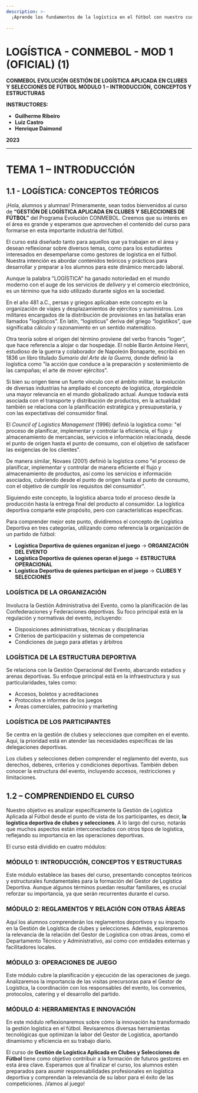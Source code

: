 ```yaml
---
description: >-
  ¡Aprende los fundamentos de la logística en el fútbol con nuestro curso! Domina los conceptos y estructuras clave para una gestión eficaz en clubes y selecciones. ¡Descubre más!
  
---
```

# LOGÍSTICA - CONMEBOL - MOD 1 (OFICIAL) (1)

**CONMEBOL EVOLUCIÓN**
**GESTIÓN DE LOGÍSTICA APLICADA EN CLUBES Y SELECCIONES DE FÚTBOL**
**MÓDULO 1 – INTRODUCCIÓN,**
**CONCEPTOS Y ESTRUCTURAS**

**INSTRUCTORES:**
- **Guilherme Ribeiro**
- **Luiz Castro**
- **Henrique Daimond**

**2023**

---

# **TEMA 1 – INTRODUCCIÓN**

## 1.1 - LOGÍSTICA: CONCEPTOS TEÓRICOS

¡Hola, alumnos y alumnas! Primeramente, sean todos bienvenidos al curso de **“GESTIÓN DE LOGÍSTICA APLICADA EN CLUBES Y SELECCIONES DE FÚTBOL”** del Programa Evolución CONMEBOL. Creemos que su interés en el área es grande y esperamos que aprovechen el contenido del curso para formarse en esta importante industria del fútbol.

El curso está diseñado tanto para aquellos que ya trabajan en el área y desean reflexionar sobre diversos temas, como para los estudiantes interesados en desempeñarse como gestores de logística en el fútbol. Nuestra intención es abordar contenidos teóricos y prácticos para desarrollar y preparar a los alumnos para este dinámico mercado laboral.

Aunque la palabra "LOGÍSTICA" ha ganado notoriedad en el mundo moderno con el auge de los servicios de *delivery* y el comercio electrónico, es un término que ha sido utilizado durante siglos en la sociedad.

En el año 481 a.C., persas y griegos aplicaban este concepto en la organización de viajes y desplazamientos de ejércitos y suministros. Los militares encargados de la distribución de provisiones en las batallas eran llamados "logísticos". En latín, “logisticus” deriva del griego “logistikos”, que significaba cálculo y razonamiento en un sentido matemático.

Otra teoría sobre el origen del término proviene del verbo francés “loger”, que hace referencia a alojar o dar hospedaje. El noble Barón Antoine Henri, estudioso de la guerra y colaborador de Napoleón Bonaparte, escribió en 1836 un libro titulado *Sumario del Arte de la Guerra*, donde definió la logística como "la acción que conduce a la preparación y sostenimiento de las campañas; el arte de mover ejércitos".

Si bien su origen tiene un fuerte vínculo con el ámbito militar, la evolución de diversas industrias ha ampliado el concepto de logística, otorgándole una mayor relevancia en el mundo globalizado actual. Aunque todavía está asociada con el transporte y distribución de productos, en la actualidad también se relaciona con la planificación estratégica y presupuestaria, y con las expectativas del consumidor final.

El *Council of Logistics Management* (1996) definió la logística como: "el proceso de planificar, implementar y controlar la eficiencia, el flujo y almacenamiento de mercancías, servicios e información relacionada, desde el punto de origen hasta el punto de consumo, con el objetivo de satisfacer las exigencias de los clientes".

De manera similar, Novaes (2001) definió la logística como "el proceso de planificar, implementar y controlar de manera eficiente el flujo y almacenamiento de productos, así como los servicios e información asociados, cubriendo desde el punto de origen hasta el punto de consumo, con el objetivo de cumplir los requisitos del consumidor".

Siguiendo este concepto, la logística abarca todo el proceso desde la producción hasta la entrega final del producto al consumidor. La logística deportiva comparte este propósito, pero con características específicas.

Para comprender mejor este punto, dividiremos el concepto de Logística Deportiva en tres categorías, utilizando como referencia la organización de un partido de fútbol:

- **Logística Deportiva de quienes organizan el juego** → **ORGANIZACIÓN DEL EVENTO**
- **Logística Deportiva de quienes operan el juego** → **ESTRUCTURA OPERACIONAL**
- **Logística Deportiva de quienes participan en el juego** → **CLUBES Y SELECCIONES**

### **LOGÍSTICA DE LA ORGANIZACIÓN**
Involucra la Gestión Administrativa del Evento, como la planificación de las Confederaciones y Federaciones deportivas. Su foco principal está en la regulación y normativas del evento, incluyendo:

- Disposiciones administrativas, técnicas y disciplinarias
- Criterios de participación y sistemas de competencia
- Condiciones de juego para atletas y árbitros

### **LOGÍSTICA DE LA ESTRUCTURA DEPORTIVA**
Se relaciona con la Gestión Operacional del Evento, abarcando estadios y arenas deportivas. Su enfoque principal está en la infraestructura y sus particularidades, tales como:

- Accesos, boletos y acreditaciones
- Protocolos e informes de los juegos
- Áreas comerciales, patrocinio y marketing

### **LOGÍSTICA DE LOS PARTICIPANTES**
Se centra en la gestión de clubes y selecciones que compiten en el evento. Aquí, la prioridad está en atender las necesidades específicas de las delegaciones deportivas.

Los clubes y selecciones deben comprender el reglamento del evento, sus derechos, deberes, criterios y condiciones deportivas. También deben conocer la estructura del evento, incluyendo accesos, restricciones y limitaciones.

## 1.2 – COMPRENDIENDO EL CURSO

Nuestro objetivo es analizar específicamente la Gestión de Logística Aplicada al Fútbol desde el punto de vista de los participantes, es decir, **la logística deportiva de clubes y selecciones**. A lo largo del curso, notarás que muchos aspectos están interconectados con otros tipos de logística, reflejando su importancia en las operaciones deportivas.

El curso está dividido en cuatro módulos:

### **MÓDULO 1: INTRODUCCIÓN, CONCEPTOS Y ESTRUCTURAS**

Este módulo establece las bases del curso, presentando conceptos teóricos y estructurales fundamentales para la formación del Gestor de Logística Deportiva. Aunque algunos términos puedan resultar familiares, es crucial reforzar su importancia, ya que serán recurrentes durante el curso.

### **MÓDULO 2: REGLAMENTOS Y RELACIÓN CON OTRAS ÁREAS**

Aquí los alumnos comprenderán los reglamentos deportivos y su impacto en la Gestión de Logística de clubes y selecciones. Además, exploraremos la relevancia de la relación del Gestor de Logística con otras áreas, como el Departamento Técnico y Administrativo, así como con entidades externas y facilitadores locales.

### **MÓDULO 3: OPERACIONES DE JUEGO**

Este módulo cubre la planificación y ejecución de las operaciones de juego. Analizaremos la importancia de las visitas precursoras para el Gestor de Logística, la coordinación con los responsables del evento, los convenios, protocolos, catering y el desarrollo del partido.

### **MÓDULO 4: HERRAMIENTAS E INNOVACIÓN**

En este módulo reflexionaremos sobre cómo la innovación ha transformado la gestión logística en el fútbol. Revisaremos diversas herramientas tecnológicas que optimizan la labor del Gestor de Logística, aportando dinamismo y eficiencia en su trabajo diario.

El curso de **Gestión de Logística Aplicada en Clubes y Selecciones de Fútbol** tiene como objetivo contribuir a la formación de futuros gestores en esta área clave. Esperamos que al finalizar el curso, los alumnos estén preparados para asumir responsabilidades profesionales en logística deportiva y comprendan la relevancia de su labor para el éxito de las competiciones. ¡Vamos al juego!


